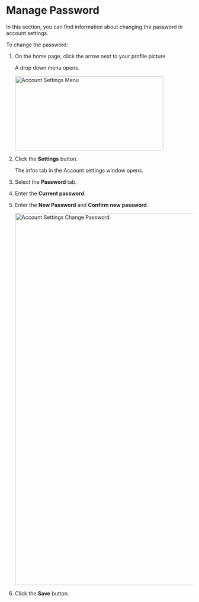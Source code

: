 # Manage Password

In this section, you can find information about  changing the password in account settings.

To change the password:

1. On the home page, click the arrow next to your profile picture.

    A drop down menu opens.

    <img src="../images/account-settings-menu.png" alt="Account Settings Menu" width="400" height="200"/>

1. Click the **Settings** button.

    The infos tab in the Account settings window opens.

 1. Select the **Password** tab.
 1. Enter the **Current password**.
 1. Enter the **New Password** and **Confirm new password**.

    <img src="../images/account-settings-change-password.png" alt="Account Settings Change Password" width="1000" height="1000"/>

 1. Click the **Save** button.
 



   

    